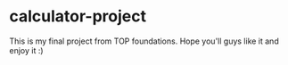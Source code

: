 # calculator-project
This is my final project from TOP foundations. Hope you'll guys like it and enjoy it :)
